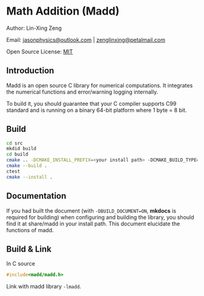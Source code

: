 Math Addition (Madd)
===

Author: Lin-Xing Zeng

Email:  jasonphysics@outlook.com | zenglinxing@petalmail.com

Open Source License: [MIT](https://mit-license.org/)

Introduction
---

Madd is an open source C library for numerical computations. It integrates the numerical functions and error/warning logging internally.

To build it, you should guarantee that your C compiler supports C99 standard and is running on a binary 64-bit platform where 1 byte = 8 bit.

Build
---

```bash
cd src
mkdid build
cd build
cmake .. -DCMAKE_INSTALL_PREFIX=<your install path> -DCMAKE_BUILD_TYPE=Release
cmake --build .
ctest
cmake --install .
```

Documentation
---

If you had built the document (with `-DBUILD_DOCUMENT=ON`, **mkdocs** is required for building) when configuring and building the library, you should find it at share/madd in your install path. This document elucidate the functions of madd.

Build & Link
---

In C source

```C
#include<madd/madd.h>
```

Link with madd library `-lmadd`.